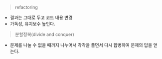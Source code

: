 > refactoring

* 결과는 그대로 두고 코드 내용 변경
* 가독성, 유지보수 높인다.
> 분할정복(divide and conquer)

* 문제를 나눌 수 없을 때까지 나누어서 각각을 풀면서 다시 합병하여 문제의 답을 얻는다.
